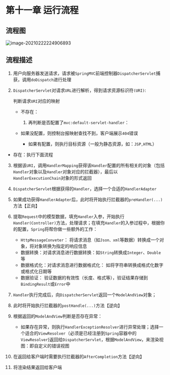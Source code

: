 # 第十一章 运行流程

## 流程图

![image-20210222224906893](https://typora-image-1301733210.cos.ap-guangzhou.myqcloud.com/img/image-20210222224906893.png)

## 流程描述

1. 用户向服务器发送请求，请求被`SpringMVC`前端控制器`DispatcherServlet`捕获，调用`doDispatch`进行处理

2. `DispatcherServlet`对请求`URL`进行解析，得到请求资源标识符`(URI)`:

   判断请求`URI`对应的映射

   + 不存在：

     1. 再判断是否配置了`mvc:default-servlet-handler`：
   + 如果没配置，则控制台报映射查找不到，客户端展示`404`错误
        + 如果有配置，则执行目标资源（一般为静态资源，如：`JSP,HTML`）
     
+ 存在：执行下面流程
   
3. 根据该`URI`，调用`HandlerMapping`获得该`Handler`配置的所有相关的对象（包括`Handler`对象以及`Handler`对象对应的拦截器），最后以`HandlerExecutionChain`对象的形式返回

4. `DispatcherServlet`根据获得的`Handler`，选择一个合适的`HandlerAdapter`

5. 如果成功获得`HandlerAdapter`后，此时将开始执行拦截器的`preHandler(...)`方法【正向】

6. 提取`Request`中的模型数据，填充`Handler`入参，开始执行`Handler(Controller)`方法，处理请求；在填充`Handler`的入参过程中，根据你的配置，`Spring`将帮你做一些额外的工作：
   + `HttpMessageConveter`： 将请求消息（如`Json、xml`等数据）转换成一个对象，将对象转换为指定的响应信息
   + 数据转换：对请求消息进行数据转换：如`String`转换成`Integer`、`Double`等
   + 数据格式化：对请求消息进行数据格式化： 如将字符串转换成格式化数字或格式化日期等
   + 数据验证： 验证数据的有效性（长度、格式等），验证结果存储到`BindingResult`或`Error`中

7. `Handler`执行完成后，向`DispatcherServlet`返回一个`ModelAndView`对象；
8. 此时将开始执行拦截器的`postHandle(...)`方法【逆向】
9. 根据返回的`ModelAndView`判断是否存在异常：
   + 如果存在异常，则执行`HandlerExceptionResolver`进行异常处理；选择一个适合的`ViewResolver`（必须是已经注册到`Spring`容器中的`ViewResolver`)返回给`DispatcherServlet`，根据`ModelAndView`，来渲染视图：即自定义的错误视图
10. 在返回给客户端时需要执行拦截器的`AfterCompletion`方法【逆向】
11. 将渲染结果返回给客户端
